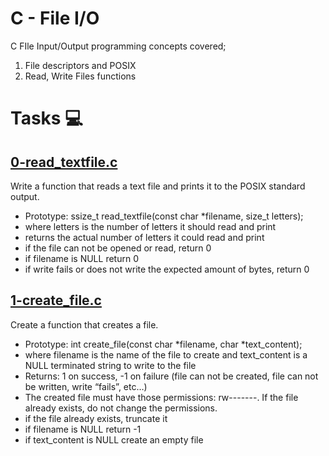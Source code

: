# C - File I/O
C FIle Input/Output programming concepts covered;
 1. File descriptors and POSIX
 2. Read, Write Files functions

# Tasks :computer:
## [0-read_textfile.c](0-read_textfile.c)
Write a function that reads a text file and prints it to the POSIX standard output.
 - Prototype: ssize_t read_textfile(const char *filename, size_t letters);
 - where letters is the number of letters it should read and print
 - returns the actual number of letters it could read and print
 - if the file can not be opened or read, return 0
 - if filename is NULL return 0
 - if write fails or does not write the expected amount of bytes, return 0

## [1-create_file.c](1-create_file.c)
Create a function that creates a file.
 - Prototype: int create_file(const char *filename, char *text_content);
 - where filename is the name of the file to create and text_content is a NULL terminated string to write to the file
 - Returns: 1 on success, -1 on failure (file can not be created, file can not be written, write “fails”, etc…)
 - The created file must have those permissions: rw-------. If the file already exists, do not change the permissions.
 - if the file already exists, truncate it
 - if filename is NULL return -1
 - if text_content is NULL create an empty file


